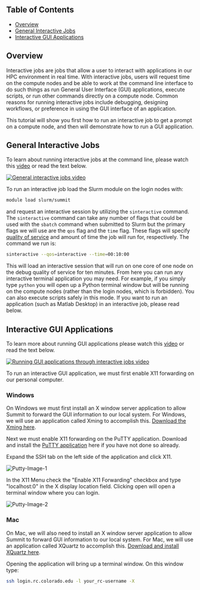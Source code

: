 ## Table of Contents
- [Overview](#overview)
- [General Interactive Jobs](#general-interactive-jobs)
- [Interactive GUI Applications](#interactive-gui-applications)

## Overview

Interactive jobs are jobs that allow a user to interact with applications in our HPC environment in real time. With interactive jobs, users will request time on the compute nodes and be able to work at the command line interface to do such things as run General User Interface (GUI) applications, execute scripts, or run other commands directly on a compute node.  Common reasons for running interactive jobs include debugging, designing workflows, or preference in using the GUI interface of an application.

This tutorial will show you first how to run an interactive job to get a prompt on a compute node, and then will demonstrate how to run a GUI application.

## General Interactive Jobs
To learn about running interactive jobs at the command line, please watch this [video](https://www.youtube.com/watch?v=s53sjDubBpo) or read the text below.

[![General interactive jobs video](https://raw.githubusercontent.com/ResearchComputing/Research-Computing-User-Tutorials/master/Interactive-Jobs/Interactive-Jobs-Video.jpg)](https://www.youtube.com/watch?v=s53sjDubBpo)  

To run an interactive job load the Slurm module on the login nodes with:

```bash
module load slurm/summit
```

and request an interactive session by utilizing the `sinteractive` command. 
The `sinteractive` command can take any number of flags that could be used with the `sbatch` command when submitted to Slurm but the primary flags we will use are the `qos` flag and the `time` flag. These flags will specify [quality of service](https://github.com/ResearchComputing/Research-Computing-User-Tutorials/wiki/qos-and-partitions) and amount of time the job will run for, respectively. The command we run is:

```bash
sinteractive --qos=interactive --time=00:10:00
``` 

This will load an interactive session that will run on one core of one node on the debug quality of service for ten minutes. From here you can run any interactive terminal application you may need.  For example, if you simply type `python` you will open up a Python terminal window but will be running on the compute nodes (rather than the login nodes, which is forbidden).  You can also execute scripts safely in this mode.  If you want to run an application (such as Matlab Desktop) in an interactive job, please read below.

## Interactive GUI Applications

To learn more about running GUI applications please watch this [video](https://www.youtube.com/watch?v=DFnHsMxPC5w&feature=youtu.be) or read the text below.

[![Running GUI applications through interactive jobs video](https://raw.githubusercontent.com/ResearchComputing/Research-Computing-User-Tutorials/master/Interactive-Jobs/Gui-Applications-Video.jpg)](https://www.youtube.com/watch?v=DFnHsMxPC5w&feature=youtu.be)

To run an interactive GUI application, we must first enable X11 forwarding on our personal computer.  

### Windows

On Windows we must first install an X window server application to allow Summit to forward the GUI information to our local system. For Windows, we will use an application called Xming to accomplish this. [Download the Xming here](https://sourceforge.net/projects/xming/).

Next we must enable X11 forwarding on the PuTTY application. Download and install the [PuTTY application](https://www.chiark.greenend.org.uk/~sgtatham/putty/latest.html) here if you have not done so already. 

Expand the SSH tab on the left side of the application and click X11.

![Putty-Image-1](https://raw.githubusercontent.com/ResearchComputing/Research-Computing-User-Tutorials/master/Interactive-Jobs/putty-1.png)

In the X11 Menu check the "Enable X11 Forwarding" checkbox and type "localhost:0" in the X display location field.
Clicking open will open a terminal window where you can login.

![Putty-Image-2](https://raw.githubusercontent.com/ResearchComputing/Research-Computing-User-Tutorials/master/Interactive-Jobs/putty-2.png)

### Mac

On Mac, we will also need to install an X window server application to allow Summit to forward GUI information to our local system. For Mac, we will use an application called XQuartz to accomplish this. [Download and install XQuartz here](https://www.xquartz.org/).

Opening the application will bring up a terminal window. On this window type:
```bash
ssh login.rc.colorado.edu -l your_rc-username -X
``` 

